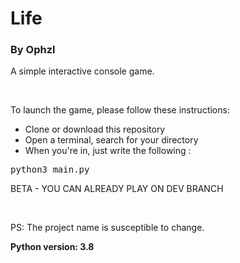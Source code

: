 <h1>Life</h1>
<h3>By Ophzl</h3>

<p>A simple interactive console game.</p>
<br>
<p>
To launch the game, please follow these instructions:
<ul>
<li>Clone or download this repository</li>
<li>Open a terminal, search for your directory</li>
<li>When you're in, just write the following :</li>
</ul>
<pre>
python3 main.py
</pre>
<p>BETA - YOU CAN ALREADY PLAY ON DEV BRANCH</p>
<br>
<p>PS: The project name is susceptible to change.</p>

<p><b>Python version: 3.8</b></p>
